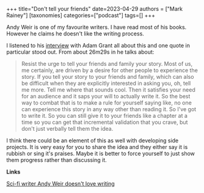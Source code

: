+++
title="Don't tell your friends"
date=2023-04-29
authors = ["Mark Rainey"]
[taxonomies]
categories=["podcast"]
tags=[]
+++

Andy Weir is one of my favourite writers. I have read most of his books. However he claims he doesn't like the writing process.

<!-- more -->

I listened to his [interview](https://open.spotify.com/episode/0JzqCWXX5JOinIPjo9gr40?si=h40xSh7kSJ-tRpep5WaAyA) with Adam Grant all about this and one quote in particular stood out. From about 26m29s in he talks about:

> Resist the urge to tell your friends and family your story. Most of us, me certainly, are driven by a desire for other people to experience the story. If you tell your story to your friends and family, which can also be difficult when they are explicitly interested in asking you, oh, tell me more. Tell me where that sounds cool. Then it satisfies your need for an audience and it saps your will to actually write it. So the best way to combat that is to make a rule for yourself saying like, no one can experience this story in any way other than reading it. So I've got to write it. So you can still give it to your friends like a chapter at a time so you can get that incremental validation that you crave, but don't just verbally tell them the idea.

I think there could be an element of this as well with developing side projects. It is very easy for you to share the idea and they either say it is rubbish or sing it's praises. Maybe it is better to force yourself to just show them progress rather than discussing it.

__Links__

[Sci-fi writer Andy Weir doesn't love writing](https://open.spotify.com/episode/0JzqCWXX5JOinIPjo9gr40?si=h40xSh7kSJ-tRpep5WaAyA)

